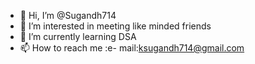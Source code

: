 - 👋 Hi, I’m @Sugandh714
- 👀 I’m interested in meeting like minded friends
- 🌱 I’m currently learning DSA
- 📫 How to reach me :e- mail:ksugandh714@gmail.com 

<!---
Sugandh714/Sugandh714 is a ✨ special ✨ repository because its `README.md` (this file) appears on your GitHub profile.
You can click the Preview link to take a look at your changes.
--->
